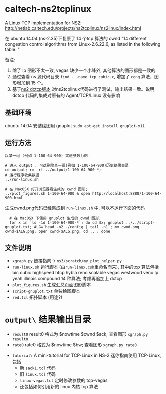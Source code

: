 # caltech-ns2tcplinux

A Linux TCP implementation for NS2: http://netlab.caltech.edu/projects/ns2tcplinux/ns2linux/index.html

在 ubuntu 14.04 (ns-2.35)下复原了 14 个tcp 算法的 cwnd "14 different congestion control algorithms from Linux-2.6.22.6, as listed in the following table. "

备注:
1. 除了 lp 图形不太一致, vegas 缺少一个小峰外, 其他算法的图形都是一致的.
1. 通过查看 ns 源代码目录 `find . -name tcp_cubic.c`, 增加了 `cong` 算法，图形增加到 15 个。
1. 基于[ns2 dctcp版本](https://github.com/chenzheng128/ns-allinone-2.35/releases) 对ns2tcplinux代码进行了测试，输出结果一致。说明 dctcp 代码的集成对原有的 Agent/TCP/Linux 没有影响


## 基础环境

ubuntu 14.04 安装绘图用 gnuplot `sudo apt-get install gnuplot-x11`

## 运行方法

```
以某一组 (例如 1-100-64-900) 实验参数为例

# 进入 output . 可选删除某一组(例如 1-100-64-900)历史结果目录
cd output; rm -rf ../output/1-100-64-900-*;
# 运行程序收集数据
../run-linux.sh

# 在 MacOSX 打开浏览器看生成的 cwnd 图形;
../plot_figures.sh 1-100-64-900 & open http://localhost:8888/1-100-64-900.html
```  

生成cwnd.png代码已经集成到 `run-linux.sh` 中, 可以不运行下面的代码
```
  # 在 MacOSX 下使用 gnuplot 生成的 cwnd 图形;
  for x in `ls -1d 1-100-64-900-*`; do cd $x; gnuplot ../../script-gnuplot.txt; ALG=`head -n2 ./config | tail -n1`; mv cwnd.png cwnd-$ALG.png; open cwnd-$ALG.png; cd .. ; done
```

## 文件说明

* `xgraph.py` 链接指向-> `ns3/scratch/my_plot_helper.py`
* `run-linux.sh` 运行脚本 (由`run-linux.csh`重命名而来), 其中的tcp 算法包括 bic cubic highspeed htcp hybla reno scalable vegas westwood veno lp yeah illinois compound  14 种算法; 考虑再追加上 dctcp
* `plot_figures.sh` 生成汇总页面图形脚本
* `script-gnuplot.txt` 单独绘图脚本
* `red.tcl` 拓扑脚本 (用途?)
# `output\` 结果输出目录
  - `result0` result0 格式为 $nowtime $cwnd $ack; 查看图形 `xgraph.py result0`
  - `rate0` rate0 格式为 $nowtime $bw; 查看图形 `xgraph.py rate0`

* `tutorial\` A mini-tutorial for TCP-Linux in NS-2 迷你指南使用 TCP-Linux, 包括
    - 新 `sack1.tcl` 代码
    - 旧 `linux.tcl` 代码
    - `linux-vegas.tcl` 定时修改参数的 tcp-vegas
    - 还包括如何引用新的 linux 内核 tcp 算法
